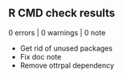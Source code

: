 ## R CMD check results

0 errors | 0 warnings | 0 note

* Get rid of unused packages
* Fix doc note
* Remove ottrpal dependency
